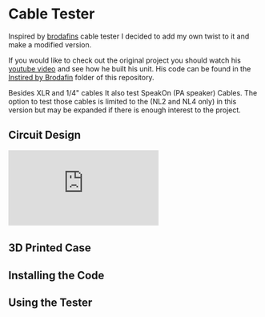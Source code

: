 # Cable Tester
Inspired by [brodafins](https://www.youtube.com/channel/UCYWdkH3cT7uKhssbFg7uHtw) cable tester I decided to add my own twist to it and make a modified version.

If you would like to check out the original project you should watch his [youtube video](https://www.youtube.com/watch?v=r3Qzw2hiL2Y) and see how he built his unit.
His code can be found in the [Instired by Brodafin](Audio-Cable-Tester/blob/main/Instired%20by%20Brodafin/brodafin.ino) folder of this repository.


Besides XLR and 1/4" cables It also test SpeakOn (PA speaker) Cables.
The option to test those cables is limited to the (NL2 and NL4 only) in this version but may be expanded if there is enough interest to the project.


## Circuit Design
![schematic](https://github.com/electronet-au/Audio-Cable-Tester/blob/main/Schematic/Schematic_Audio%20Cable%20Tester_2023-10-23.pdf)

## 3D Printed Case


## Installing the Code


## Using the Tester
